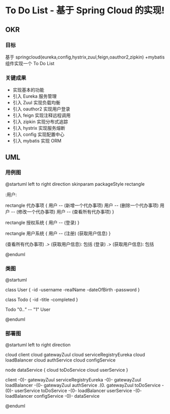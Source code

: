 # To Do List - 基于 Spring Cloud 的实现!

## OKR

### 目标

基于 springcloud(eureka,config,hystrix,zuul,feign,oauthor2,zipkin) +mybatis 组件实现一个 To Do List

### 关键成果

-   实现基本的功能
-   引入 Eureka 服务管理
-   引入 Zuul 实现负载均衡
-   引入 oauthor2 实现用户登录
-   引入 feign 实现注释远程调用
-   引入 zipkin 实现分布式追踪
-   引入 hystrix 实现服务熔断
-   引入 config 实现配置中心
-   引入 mybatis 实现 ORM

## UML

### 用例图

@startuml
left to right direction
skinparam packageStyle rectangle

:用户:

rectangle 代办事项 {
用户 -- (新增一个代办事项)
用户 -- (删除一个代办事项)
用户 -- (修改一个代办事项)
用户 -- (查看所有代办事项)
}

rectangle 授权系统 {
用户 -- (登录)
}

rectangle 用户系统 {
用户 -- (注册)
(获取用户信息)
}

(查看所有代办事项) .> (获取用户信息): 包括
(登录) .> (获取用户信息): 包括

@enduml

### 类图

@startuml

class User {
-id
-username
-realName
-dateOfBirth
-password
}

class Todo {
-id
-title
-completed
}

Todo "0..*" --* "1" User

@enduml

### 部署图

@startuml
left to right direction

cloud client
cloud gatewayZuul
cloud serviceRegistryEureka
cloud loadBalancer
cloud authService
cloud configService

node dataService {
  cloud toDoService
  cloud userService
}

client -0)- gatewayZuul
serviceRegistryEureka -0)- gatewayZuul
loadBalancer -(0- gatewayZuul
authService .(0. gatewayZuul
toDoService -(0)- userService
toDoService -(0- loadBalancer
userService -(0- loadBalancer
configService -0)- dataService

@enduml